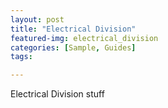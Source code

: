 ```yaml
---
layout: post
title: "Electrical Division"
featured-img: electrical_division
categories: [Sample, Guides]
tags:

---
```



Electrical Division stuff
